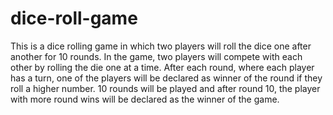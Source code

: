 # dice-roll-game
 This is a dice rolling game in which two players will roll the dice one after another for 10 rounds.
In the game, two players will compete with each other by rolling the die one at a time.
After each round, where each player has a turn, one of the players will be declared as winner of the round if they roll a higher number.
10 rounds will be played and after round 10, the player with more round wins will be declared as the winner of the game.
